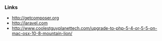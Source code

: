 ### Links
- http://getcomposer.org
- http://laravel.com
- http://www.coolestguyplanettech.com/upgrade-to-php-5-4-or-5-5-on-mac-osx-10-8-mountain-lion/
